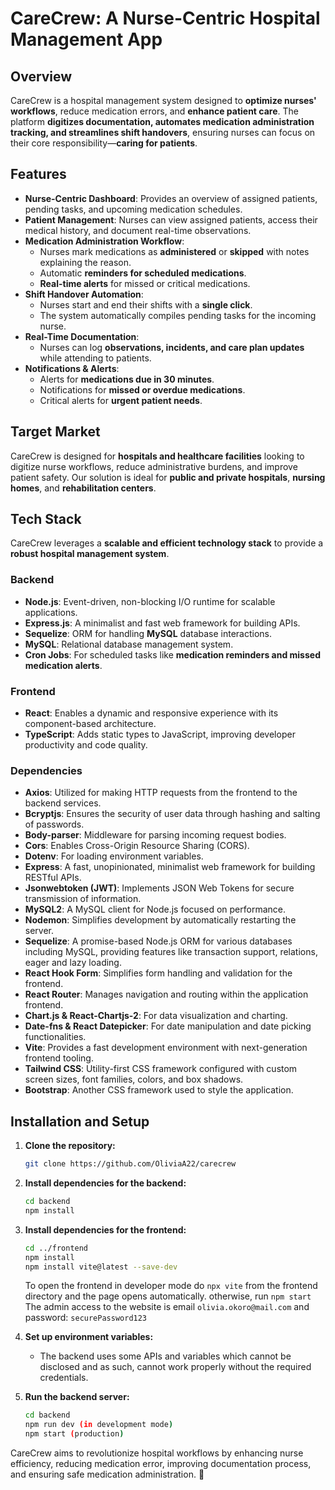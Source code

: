 # CareCrew: A Nurse-Centric Hospital Management App

## Overview

CareCrew is a hospital management system designed to **optimize nurses' workflows**, reduce medication errors, and **enhance patient care**. The platform **digitizes documentation, automates medication administration tracking, and streamlines shift handovers**, ensuring nurses can focus on their core responsibility—**caring for patients**.

## Features

- **Nurse-Centric Dashboard**: Provides an overview of assigned patients, pending tasks, and upcoming medication schedules.
- **Patient Management**: Nurses can view assigned patients, access their medical history, and document real-time observations.
- **Medication Administration Workflow**:
  - Nurses mark medications as **administered** or **skipped** with notes explaining the reason.
  - Automatic **reminders for scheduled medications**.
  - **Real-time alerts** for missed or critical medications.
- **Shift Handover Automation**:
  - Nurses start and end their shifts with a **single click**.
  - The system automatically compiles pending tasks for the incoming nurse.
- **Real-Time Documentation**:
  - Nurses can log **observations, incidents, and care plan updates** while attending to patients.
- **Notifications & Alerts**:
  - Alerts for **medications due in 30 minutes**.
  - Notifications for **missed or overdue medications**.
  - Critical alerts for **urgent patient needs**.

## Target Market

CareCrew is designed for **hospitals and healthcare facilities** looking to digitize nurse workflows, reduce administrative burdens, and improve patient safety. Our solution is ideal for **public and private hospitals**, **nursing homes**, and **rehabilitation centers**.

## Tech Stack

CareCrew leverages a **scalable and efficient technology stack** to provide a **robust hospital management system**.

### Backend

- **Node.js**: Event-driven, non-blocking I/O runtime for scalable applications.
- **Express.js**: A minimalist and fast web framework for building APIs.
- **Sequelize**: ORM for handling **MySQL** database interactions.
- **MySQL**: Relational database management system.
- **Cron Jobs**: For scheduled tasks like **medication reminders and missed medication alerts**.

### Frontend

- **React**: Enables a dynamic and responsive experience with its component-based architecture.
- **TypeScript**: Adds static types to JavaScript, improving developer productivity and code quality.

### Dependencies

- **Axios**: Utilized for making HTTP requests from the frontend to the backend services.
- **Bcryptjs**: Ensures the security of user data through hashing and salting of passwords.
- **Body-parser**: Middleware for parsing incoming request bodies.
- **Cors**: Enables Cross-Origin Resource Sharing (CORS).
- **Dotenv**: For loading environment variables.
- **Express**: A fast, unopinionated, minimalist web framework for building RESTful APIs.
- **Jsonwebtoken (JWT)**: Implements JSON Web Tokens for secure transmission of information.
- **MySQL2**: A MySQL client for Node.js focused on performance.
- **Nodemon**: Simplifies development by automatically restarting the server.
- **Sequelize**: A promise-based Node.js ORM for various databases including MySQL, providing features like transaction support, relations, eager and lazy loading.
- **React Hook Form**: Simplifies form handling and validation for the frontend.
- **React Router**: Manages navigation and routing within the application frontend.
- **Chart.js & React-Chartjs-2**: For data visualization and charting.
- **Date-fns & React Datepicker**: For date manipulation and date picking functionalities.
- **Vite**: Provides a fast development environment with next-generation frontend tooling.
- **Tailwind CSS**: Utility-first CSS framework configured with custom screen sizes, font families, colors, and box shadows.
- **Bootstrap**: Another CSS framework used to style the application.

## Installation and Setup

1. **Clone the repository:**

   ```bash
   git clone https://github.com/OliviaA22/carecrew
   ```

2. **Install dependencies for the backend:**

    ```bash
    cd backend
    npm install
    ```

3. **Install dependencies for the frontend:**

    ```bash
    cd ../frontend
    npm install
    npm install vite@latest --save-dev
    ```

    To open the frontend in developer mode do `npx vite` from the frontend directory and the page opens automatically. otherwise, run `npm start`
    The admin access to the website is email `olivia.okoro@mail.com` and password: `securePassword123`

4. **Set up environment variables:**
   - The backend uses some APIs and variables which cannot be disclosed and as such, cannot work properly without the required credentials.

5. **Run the backend server:**

   ```bash
   cd backend
   npm run dev (in development mode)
   npm start (production)
   ```

CareCrew aims to revolutionize hospital workflows by enhancing nurse efficiency, reducing medication error, improving documentation process, and ensuring safe medication administration. 🚀
